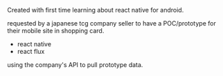 Created with first time learning about react native for android.

requested by a japanese tcg company seller to have a POC/prototype for their mobile site in shopping card.

- react native
- react flux

using the company's API to pull prototype data.